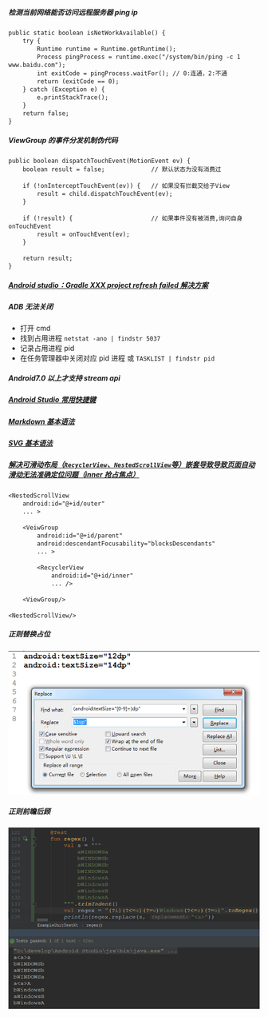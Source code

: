 ##### 检测当前网络能否访问远程服务器 ping ip
```
public static boolean isNetWorkAvailable() {
    try {
        Runtime runtime = Runtime.getRuntime();
        Process pingProcess = runtime.exec("/system/bin/ping -c 1 www.baidu.com");
        int exitCode = pingProcess.waitFor(); // 0:连通，2:不通
        return (exitCode == 0);
    } catch (Exception e) {
        e.printStackTrace();
    }
    return false;
}
```

##### ViewGroup 的事件分发机制伪代码
```
public boolean dispatchTouchEvent(MotionEvent ev) {
    boolean result = false;             // 默认状态为没有消费过

    if (!onInterceptTouchEvent(ev)) {   // 如果没有拦截交给子View
        result = child.dispatchTouchEvent(ev);
    }

    if (!result) {                      // 如果事件没有被消费,询问自身onTouchEvent
        result = onTouchEvent(ev);
    }

    return result;
}
```

##### [Android studio：Gradle XXX project refresh failed 解决方案](https://github.com/gavinxxxxxx/node/blob/master/md/gradle-project-refresh-failed.md)

##### ADB 无法关闭
- 打开 cmd
- 找到占用进程 `netstat -ano | findstr 5037`
- 记录占用进程 pid
- 在任务管理器中关闭对应 pid 进程 或 `TASKLIST | findstr pid`

##### Android7.0 以上才支持 stream api

##### [Android Studio 常用快捷键](https://github.com/gavinxxxxxx/node/blob/master/md/studio-shortcut-key.md)

##### [Markdown 基本语法](https://github.com/gavinxxxxxx/node/blob/master/md/markdown-syntax.md)

##### [SVG 基本语法](https://github.com/gavinxxxxxx/node/blob/master/md/svg-syntax.md)

##### [解决可滑动布局（`RecyclerView`、`NestedScrollView`等）嵌套导致导致页面自动滑动无法准确定位问题（inner 抢占焦点）](http://blog.csdn.net/yingpaixiaochuan/article/details/53190420)
```
<NestedScrollView
    android:id="@+id/outer"
    ... >
    
    <VeiwGroup
        android:id="@+id/parent"
        android:descendantFocusability="blocksDescendants"
        ... >

        <RecyclerView
            android:id="@+id/inner"
            ... />

    <ViewGroup/>

<NestedScrollView/>
```

##### 正则替换占位
![](https://github.com/gavinxxxxxx/node/blob/master/art/regular-replace-placeholder.png)
##### 正则前瞻后顾
![](https://github.com/gavinxxxxxx/node/blob/master/art/regular-lookahead-lookbehind.png)
